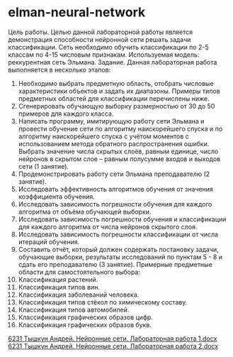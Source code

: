 # elman-neural-network

Цель работы. Целью данной лабораторной работы является демонстрация способности нейронной сети решать задачи классификации. Сеть необходимо обучить классификации по 2-5 классам по 4-15 числовым признакам.
Используемая модель: реккурентная сеть Эльмана.
Задание. Данная лабораторная работа выполняется в несколько этапов:
1.	Необходимо выбрать предметную область, отобрать числовые характеристики объектов и задать их диапазоны. Примеры типов предметных областей для классификации перечислены ниже.
2.	Сгенерировать обучающую выборку размерностью от 30 до 50 примеров для каждого класса.
3.	Написать программу, имитирующую работу сети Эльмана и провести обучение сети по алгоритму наискорейшего спуска и по алгоритму наискорейшего спуска с учётом моментов с использованием метода обратного распространения ошибки. Выбрать значение числа скрытых слоёв, равным единице, число нейронов в скрытом слое – равным полусумме входов и выходов сети (1 занятие).
4.	Продемонстрировать работу сети Эльмана преподавателю (2 занятие).
5.	Исследовать эффективность алгоритмов обучения от значения коэффициента обучения.
6.	Исследовать зависимость погрешности обучения для каждого алгоритма от объёма обучающей выборки.
7.	Исследовать зависимость погрешности обучения и классификации для каждого алгоритма от числа нейронов скрытого слоя.
8.	Исследовать зависимость погрешности классификации от числа итераций обучения.
9.	Составить отчёт, который должен содержать постановку задачи, обучающие выборки, результаты исследований по пунктам 5 - 8 и сдать его преподавателю (3 занятие).
Примерные предметные области для самостоятельного выбора:
  1.	Классификация растений.
  2.	Классификация типов вин.
  3.	Классификация заболеваний человека.
  4.	Классификация типов стёкол по химическому составу.
  5.	Классификация типов автомобилей.
  6.	Классификация графических образов цифр.
  7.	Классификация графических образов букв.

[6231 Тышкун Андрей. Нейронные сети. Лабораторная работа 1.docx](https://github.com/underfit163/elman-neural-network/files/10254607/6231.1.docx)
[6231 Тышкун Андрей. Нейронные сети. Лабораторная работа 2.docx](https://github.com/underfit163/elman-neural-network/files/10254608/6231.2.docx)
